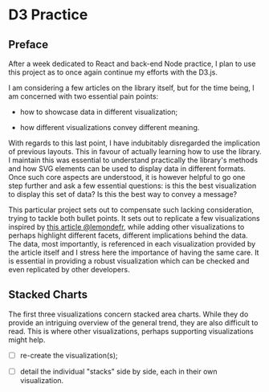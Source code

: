 # D3 Practice

<!-- Link to the work-in-progress pen right [here](). -->

## Preface

After a week dedicated to React and back-end Node practice, I plan to use this project as to once again continue my efforts with the D3.js.

I am considering a few articles on the library itself, but for the time being, I am concerned with two essential pain points:

- how to showcase data in different visualization;

- how different visualizations convey different meaning.

With regards to this last point, I have indubitably disregarded the implication of previous layouts. This in favour of actually learning how to use the library. I maintain this was essential to understand practically the library's methods and how SVG elements can be used to display data in different formats. Once such core aspects are understood, it is however helpful to go one step further and ask a few essential questions: is this the best visualization to display this set of data? Is this the best way to convey a message?

This particular project sets out to compensate such lacking consideration, trying to tackle both bullet points. It sets out to replicate a few visualizations inspired by [this article @lemondefr](https://www.lemonde.fr/les-decodeurs/article/2018/10/04/mondial-de-l-auto-a-quoi-ressemble-la-voiture-des-francais_5364796_4355770.html), while adding other visualizations to perhaps highlight different facets, different implications behind the data. The data, most importantly, is referenced in each visualization provided by the article itself and I stress here the importance of having the same care. It is essential in providing a robust visualization which can be checked and even replicated by other developers.

## Stacked Charts

The first three visualizations concern stacked area charts. While they do provide an intriguing overview of the general trend, they are also difficult to read. This is where other visualizations, perhaps supporting visualizations might help.

- [ ] re-create the visualization(s);

- [ ] detail the individual "stacks" side by side, each in their own visualization.
